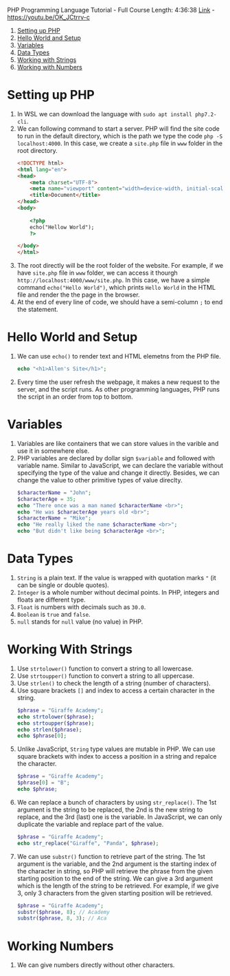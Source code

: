 PHP Programming Language Tutorial - Full Course
Length: 4:36:38 
[Link](https://youtu.be/OK_JCtrrv-c) - https://youtu.be/OK_JCtrrv-c
1. [Setting up PHP](#Setting-up-PHP)
1. [Hello World and Setup](#Hello-World-and-Setup)
1. [Variables](#Variables)
1. [Data Types](#Data-Types)
1. [Working with Strings](#Working-with-Strings)
1. [Working with Numbers](#Working-with-Numbers)

# Setting up PHP
1. In WSL we can download the language with `sudo apt install php7.2-cli`. 
1. We can following command to start a server. PHP will find the site code to run in the default directory, which is the path we type the code `php -S localhost:4000`. In this case, we create a `site.php` file in `www` folder in the root directory. 
    ```html
    <!DOCTYPE html>
    <html lang="en">
    <head>
        <meta charset="UTF-8">
        <meta name="viewport" content="width=device-width, initial-scale=1.0">
        <title>Document</title>
    </head>
    <body>
        
        <?php
        echo("Hellow World");
        ?>

    </body>
    </html>
    ```
1. The root directly will be the root folder of the website. For example, if we have `site.php` file in `www` folder, we can access it thourgh `http://localhost:4000/www/site.php`. In this case, we have a simple command `echo("Hello World")`, which prints `Hello World` in the HTML file and render the the page in the browser. 
1. At the end of every line of code, we should have a semi-column `;` to end the statement. 

# Hello World and Setup
1. We can use `echo()` to render text and HTML elemetns from the PHP file. 
    ```php
    echo "<h1>Allen's Site</h1>";
    ```
1. Every time the user refresh the webpage, it makes a new request to the server, and the script runs. As other programming languages, PHP runs the script in an order from top to bottom. 

# Variables 
1. Variables are like containers that we can store values in the varible and use it in somewhere else. 
1. PHP variables are declared by dollar sign `$variable` and followed with variable name. Similar to JavaScript, we can declare the variable without specifying the type of the value and change it directly. Besides, we can change the value to other primitive types of value direclty. 
    ```php
    $characterName = "John";
    $characterAge = 35;
    echo "There once was a man named $characterName <br>";
    echo "He was $characterAge years old <br>";
    $characterName = "Mike";
    echo "He really liked the name $characterName <br>";
    echo "But didn't like being $characterAge <br>";
    ```

# Data Types 
1. `String` is a plain text. If the value is wrapped with quotation marks `"` (it can be single or double quotes). 
1. `Integer` is a whole number without decimal points. In PHP, integers and floats are different type. 
1. `Float` is numbers with decimals such as `30.0`. 
1. `Boolean` is `true` and `false`. 
1. `null` stands for `null` value (no value) in PHP. 

# Working With Strings 
1. Use `strtolower()` function to convert a string to all lowercase. 
1. Use `strtoupper()` function to convert a string to all uppercase. 
1. Use `strlen()` to check the length of a string (number of characters). 
1. Use square brackets `[]` and index to access a certain character in the string. 
    ```php
    $phrase = "Giraffe Academy";
    echo strtolower($phrase);
    echo strtoupper($phrase);
    echo strlen($phrase);
    echo $phrase[0];
    ```
1. Unlike JavaScript, `String` type values are mutable in PHP. We can use square brackets with index to access a position in a string and repalce the character. 
    ```php
    $phrase = "Giraffe Academy";
    $phrase[0] = "B";
    echo $phrase; 
    ```
1. We can replace a bunch of characters by using `str_replace()`. The 1st argument is the string to be replaced, the 2nd is the new string to replace, and the 3rd (last) one is the variable. In JavaScript, we can only duplicate the variable and replace part of the value. 
    ```php
    $phrase = "Giraffe Academy";
    echo str_replace("Giraffe", "Panda", $phrase); 
    ```
1. We can use `substr()` function to retrieve part of the string. The 1st argument is the variable, and the 2nd argument is the starting index of the character in string, so PHP will retrieve the phrase from the given starting position to the end of the string. We can give a 3rd argument which is the length of the string to be retrieved. For example, if we give 3, only 3 characters from the given starting position will be retrieved. 
    ```php
    $phrase = "Giraffe Academy";
    substr($phrase, 8); // Academy
    substr($phrase, 8, 3); // Aca
    ```

# Working Numbers 
1. We can give numbers directly without other characters. 